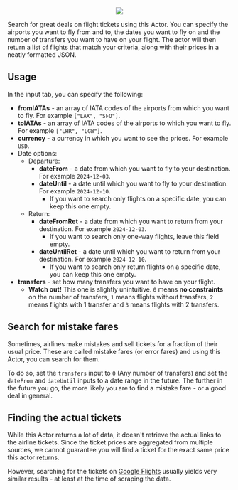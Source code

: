 <div align="center">
    <img src="https://i.imgur.com/J3PtagJ.png" />
</div>

Search for great deals on flight tickets using this Actor. You can specify the airports you want to fly from and to, the dates you want to fly on and the number of transfers you want to have on your flight. The actor will then return a list of flights that match your criteria, along with their prices in a neatly formatted JSON.
## Usage

In the input tab, you can specify the following:
- **fromIATAs** - an array of IATA codes of the airports from which you want to fly. For example `["LAX", "SFO"]`.
- **toIATAs** - an array of IATA codes of the airports to which you want to fly. For example `["LHR", "LGW"]`.
- **currency** - a currency in which you want to see the prices. For example `USD`.
- Date options:
    - Departure:
        - **dateFrom** - a date from which you want to fly to your destination. For example `2024-12-03`.
        - **dateUntil** - a date until which you want to fly to your destination. For example `2024-12-10`.
            - If you want to search only flights on a specific date, you can keep this one empty.
    - Return:
        - **dateFromRet** - a date from which you want to return from your destination. For example `2024-12-03`.
            - If you want to search only one-way flights, leave this field empty.
        - **dateUntilRet** - a date until which you want to return from your destination. For example `2024-12-10`.
            - If you want to search only return flights on a specific date, you can keep this one empty.
- **transfers** - set how many transfers you want to have on your flight. 
    - **Watch out!** This one is slightly unintuitive. `0` means **no constraints** on the number of transfers, `1` means flights without transfers, `2` means flights with 1 transfer and `3` means flights with 2 transfers.

## Search for mistake fares
Sometimes, airlines make mistakes and sell tickets for a fraction of their usual price. These are called mistake fares (or error fares) and using this Actor, you can search for them. 

To do so, set the `transfers` input to `0` (Any number of transfers) and set the `dateFrom` and `dateUntil` inputs to a date range in the future. The further in the future you go, the more likely you are to find a mistake fare - or a good deal in general.

## Finding the actual tickets
While this Actor returns a lot of data, it doesn't retrieve the actual links to the airline tickets. Since the ticket prices are aggregated from multiple sources, we cannot guarantee you will find a ticket for the exact same price this actor returns. 

However, searching for the tickets on [Google Flights](https://flights.google.com) usually yields very similar results - at least at the time of scraping the data.

